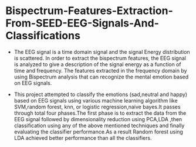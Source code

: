 # Bispectrum-Features-Extraction-From-SEED-EEG-Signals-And-Classifications
- The EEG signal is a time domain signal and the signal
Energy distribution is scattered. In order to extract the
bispectrum features, the EEG signal is analyzed to give a
description of the signal energy as a function of time and
frequency. The features extracted in the frequency domain
by using Bispectrum analysis that can recognize the mental
emotion based on EEG signals.

- This project attempted to classify the emotions (sad,neutral and
happy) based on EEG signals using various machine learning
algorithm like SVM,random forest, knn, or logistic
regression,naive bayes.It passes through total four
phases.The first phase is to extract the data from the EEG
signal followed by dimensionality reduction using PCA,LDA
,then classification using any of the above mentioned
techniques and finally evaluating the classifier
performance.As a result Random forest using LDA achieved
better performance than all the classifiers.
